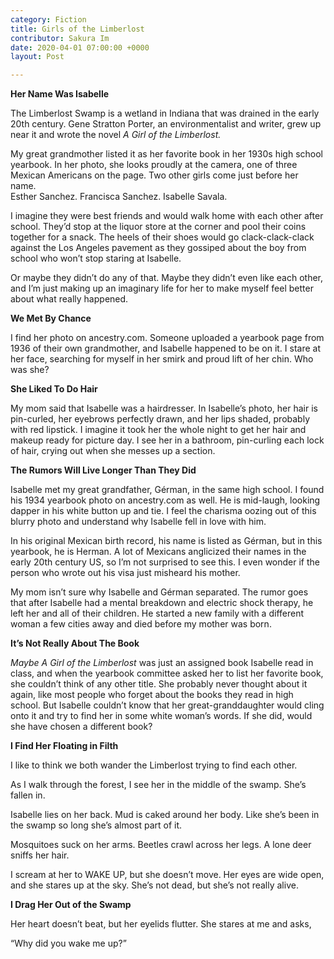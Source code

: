 ```yaml
---
category: Fiction
title: Girls of the Limberlost
contributor: Sakura Im
date: 2020-04-01 07:00:00 +0000
layout: Post

---
```

**Her Name Was Isabelle**

The Limberlost Swamp is a wetland in Indiana that was drained in the early 20th century. Gene Stratton Porter, an environmentalist and writer, grew up near it and wrote the novel _A Girl of the Limberlost._

My great grandmother listed it as her favorite book in her 1930s high school yearbook. In her photo, she looks proudly at the camera, one of three Mexican Americans on the page. Two other girls come just before her name. <br> Esther Sanchez. Francisca Sanchez. Isabelle Savala.

I imagine they were best friends and would walk home with each other after school. They’d stop at the liquor store at the corner and pool their coins together for a snack. The heels of their shoes would go clack-clack-clack against the Los Angeles pavement as they gossiped about the boy from school who won’t stop staring at Isabelle.

Or maybe they didn’t do any of that. Maybe they didn’t even like each other, and I’m just making up an imaginary life for her to make myself feel better about what really happened.

**We Met By Chance**

I find her photo on ancestry.com. Someone uploaded a yearbook page from 1936 of their own grandmother, and Isabelle happened to be on it. I stare at her face, searching for myself in her smirk and proud lift of her chin. Who was she?

**She Liked To Do Hair**

My mom said that Isabelle was a hairdresser. In Isabelle’s photo, her hair is pin-curled, her eyebrows perfectly drawn, and her lips shaded, probably with red lipstick. I imagine it took her the whole night to get her hair and makeup ready for picture day. I see her in a bathroom, pin-curling each lock of hair, crying out when she messes up a section.

**The Rumors Will Live Longer Than They Did**

Isabelle met my great grandfather, Gérman, in the same high school. I found his 1934 yearbook photo on ancestry.com as well. He is mid-laugh, looking dapper in his white button up and tie. I feel the charisma oozing out of this blurry photo and understand why Isabelle fell in love with him.

In his original Mexican birth record, his name is listed as Gérman, but in this yearbook, he is Herman. A lot of Mexicans anglicized their names in the early 20th century US, so I’m not surprised to see this. I even wonder if the person who wrote out his visa just misheard his mother.

My mom isn’t sure why Isabelle and Gérman separated. The rumor goes that after Isabelle had a mental breakdown and electric shock therapy, he left her and all of their children. He started a new family with a different woman a few cities away and died before my mother was born.

**It’s Not Really About The Book**

_Maybe A Girl of the Limberlost_ was just an assigned book Isabelle read in class, and when the yearbook committee asked her to list her favorite book, she couldn’t think of any other title. She probably never thought about it again, like most people who forget about the books they read in high school. But Isabelle couldn’t know that her great-granddaughter would cling onto it and try to find her in some white woman’s words. If she did, would she have chosen a different book?

**I Find Her Floating in Filth**

I like to think we both wander the Limberlost trying to find each other.

As I walk through the forest, I see her in the middle of the swamp. She’s fallen in.

Isabelle lies on her back. Mud is caked around her body. Like she’s been in the swamp so long she’s almost part of it.

Mosquitoes suck on her arms. Beetles crawl across her legs. A lone deer sniffs her hair.

I scream at her to WAKE UP, but she doesn’t move. Her eyes are wide open, and she stares up at the sky. She’s not dead, but she’s not really alive.

**I Drag Her Out of the Swamp**

Her heart doesn’t beat, but her eyelids flutter. She stares at me and asks,

“Why did you wake me up?”